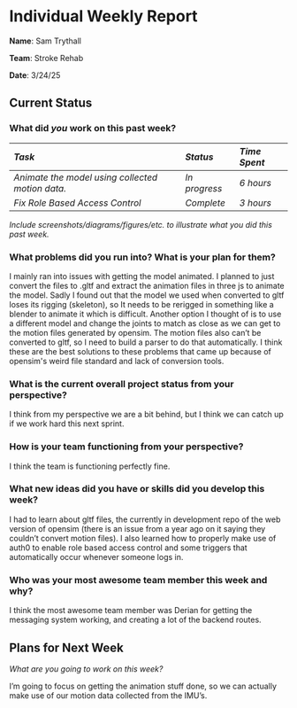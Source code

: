 # **Individual Weekly Report**

**Name**: Sam Trythall

**Team**: Stroke Rehab

**Date**: 3/24/25

## **Current Status**

### **What did *you* work on this past week?**

| *Task* | *Status* | *Time Spent* |
| :---- | :---- | :---- |
| *Animate the model using collected motion data.* | *In progress* | *6 hours* |
| *Fix Role Based Access Control* | *Complete* | *3 hours* |

*Include screenshots/diagrams/figures/etc. to illustrate what you did this past week.*

### **What problems did you run into? What is your plan for them?**

I mainly ran into issues with getting the model animated. I planned to just convert the files to .gltf and extract the animation files in three js to animate the model. Sadly I found out that the model we used when converted to gltf loses its rigging (skeleton), so It needs to be rerigged in something like a blender to animate it which is difficult. Another option I thought of is to use a different model and change the joints to match as close as we can get to the motion files generated by opensim. The motion files also can’t be converted to gltf, so I need to build a parser to do that automatically. I think these are the best solutions to these problems that came up because of opensim's weird file standard and lack of conversion tools.

### **What is the current overall project status from your perspective?**

I think from my perspective we are a bit behind, but I think we can catch up if we work hard this next sprint.

### **How is your team functioning from your perspective?**

I think the team is functioning perfectly fine.

### **What new ideas did you have or skills did you develop this week?**

I had to learn about gltf files, the currently in development repo of the web version of opensim (there is an issue from a year ago on it saying they couldn’t convert motion files). I also learned how to properly make use of auth0 to enable role based access control and some triggers that automatically occur whenever someone logs in.

### **Who was your most awesome team member this week and why?**

I think the most awesome team member was Derian for getting the messaging system working, and creating a lot of the backend routes.

## **Plans for Next Week**

*What are you going to work on this week?*

I’m going to focus on getting the animation stuff done, so we can actually make use of our motion data collected from the IMU’s.